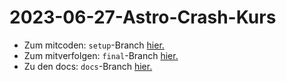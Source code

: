 # 2023-06-27-Astro-Crash-Kurs

-   Zum mitcoden: `setup`-Branch [hier.](https://github.com/FBW-WD-22-D07/2023-06-27-Astro-Crash-Kurs/tree/setup)
-   Zum mitverfolgen: `final`-Branch [hier.](https://github.com/FBW-WD-22-D07/2023-06-27-Astro-Crash-Kurs/tree/final)
-   Zu den docs: `docs`-Branch [hier.](https://github.com/FBW-WD-22-D07/2023-06-27-Astro-Crash-Kurs/tree/docs)



